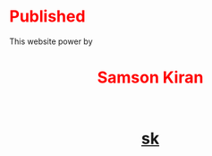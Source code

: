 <style>
h1 {
   Color:red;
}

</style>




# Published
This website power by <h1 align="center">Samson Kiran</h1><br>


<a href="https://samsonkiran02.github.io/Happy/Index.html"><h1 align="center">sk</h1></a>

<p align="center"><img height="10px" width="10px" src="https://i.ibb.co/m5NFvSJ/Samson-kiran.png" alt=""></p>
